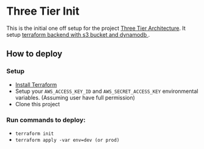 # Three Tier Init

This is the initial one off setup for the project [Three Tier Architecture](https://github.com/hchiao/three-tier-architecture). 
It setup [terraform backend with s3 bucket and dynamodb ](https://www.terraform.io/docs/backends/types/s3.html).

## How to deploy

### Setup
* [Install Terraform](https://www.terraform.io/intro/getting-started/install.html)
* Setup your ```AWS_ACCESS_KEY_ID``` and ```AWS_SECRET_ACCESS_KEY``` environmental variables. (Assuming user have full permission)
* Clone this project

### Run commands to deploy:
* ```terraform init```
* ```terraform apply -var env=dev (or prod)```
